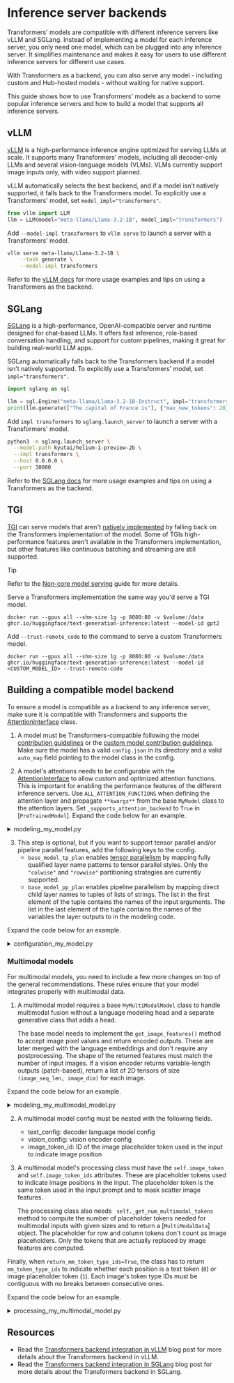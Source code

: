 <!--Copyright 2025 The HuggingFace Team. All rights reserved.

Licensed under the Apache License, Version 2.0 (the "License"); you may not use this file except in compliance with
the License. You may obtain a copy of the License at

http://www.apache.org/licenses/LICENSE-2.0

Unless required by applicable law or agreed to in writing, software distributed under the License is distributed on
an "AS IS" BASIS, WITHOUT WARRANTIES OR CONDITIONS OF ANY KIND, either express or implied. See the License for the
specific language governing permissions and limitations under the License.

⚠️ Note that this file is in Markdown but contain specific syntax for our doc-builder (similar to MDX) that may not be
rendered properly in your Markdown viewer.

-->

# Inference server backends

Transformers' models are compatible with different inference servers like vLLM and SGLang. Instead of implementing a model for each inference server, you only need one model, which can be plugged into any inference server. It simplifies maintenance and makes it easy for users to use different inference servers for different use cases.

With Transformers as a backend, you can also serve any model - including custom and Hub-hosted models - without waiting for native support.

This guide shows how to use Transformers' models as a backend to some popular inference servers and how to build a model that supports all inference servers.

## vLLM

[vLLM](https://github.com/vllm-project/vllm) is a high-performance inference engine optimized for serving LLMs at scale. It supports many Transformers' models, including all decoder-only LLMs and several vision-language models (VLMs). VLMs currently support image inputs only, with video support planned.

vLLM automatically selects the best backend, and if a model isn’t natively supported, it falls back to the Transformers model. To explicitly use a Transformers' model, set `model_impl="transformers"`.

```python
from vllm import LLM
llm = LLM(model="meta-llama/Llama-3.2-1B", model_impl="transformers")
```
Add `--model-impl transformers` to `vllm serve` to launch a server with a Transformers' model.

```bash
vllm serve meta-llama/Llama-3.2-1B \
    --task generate \
    --model-impl transformers
```

Refer to the [vLLM docs](https://docs.vllm.ai/en/latest/models/transformers_backend.html) for more usage examples and tips on using a Transformers as the backend.


## SGLang

[SGLang](https://github.com/InternLM/sglang) is a high-performance, OpenAI-compatible server and runtime designed for chat-based LLMs. It offers fast inference, role-based conversation handling, and support for custom pipelines, making it great for building real-world LLM apps.

SGLang automatically falls back to the Transformers backend if a model isn’t natively supported. To explicitly use a Transformers' model, set `impl="transformers"`.

```python
import sglang as sgl

llm = sgl.Engine("meta-llama/Llama-3.2-1B-Instruct", impl="transformers")
print(llm.generate(["The capital of France is"], {"max_new_tokens": 20})[0])
```

Add `impl transformers` to `sglang.launch_server` to launch a server with a Transformers' model.
          
      
    
    
  


```bash
python3 -m sglang.launch_server \
  --model-path kyutai/helium-1-preview-2b \
  --impl transformers \
  --host 0.0.0.0 \
  --port 30000
```

Refer to the [SGLang docs](https://docs.sglang.ai/supported_models/transformers_fallback.html) for more usage examples and tips on using a Transformers as the backend.

## TGI

[TGI](https://huggingface.co/docs/text-generation-inference/index) can serve models that aren't [natively implemented](https://huggingface.co/docs/text-generation-inference/supported_models) by falling back on the Transformers implementation of the model. Some of TGIs high-performance features aren't available in the Transformers implementation, but other features like continuous batching and streaming are still supported.

> [!TIP]
> Refer to the [Non-core model serving](https://huggingface.co/docs/text-generation-inference/basic_tutorials/non_core_models) guide for more details.

Serve a Transformers implementation the same way you'd serve a TGI model.

```docker
docker run --gpus all --shm-size 1g -p 8080:80 -v $volume:/data ghcr.io/huggingface/text-generation-inference:latest --model-id gpt2
```

Add `--trust-remote_code` to the command to serve a custom Transformers model.

```docker
docker run --gpus all --shm-size 1g -p 8080:80 -v $volume:/data ghcr.io/huggingface/text-generation-inference:latest --model-id <CUSTOM_MODEL_ID> --trust-remote-code
```

## Building a compatible model backend

To ensure a model is compatible as a backend to any inference server, make sure it is compatible with Transformers and supports the [AttentionInterface](./attention_interface) class.

1. A model must be Transformers-compatible following the model [contribution guidelines](./add_new_model) or the [custom model contribution guidelines](./custom_models). Make sure the model has a valid `config.json` in its directory and a valid `auto_map` field pointing to the model class in the config.

2. A model's attentions needs to be configurable with the [AttentionInterface](./attention_interface) to allow custom and optimized attention functions. This is important for enabling the performance features of the different inference servers.
   Use `ALL_ATTENTION_FUNCTIONS` when defining the attention layer and propagate `**kwargs**` from the base `MyModel` class to the attention layers. Set `_supports_attention_backend` to `True` in [`PreTrainedModel`]. Expand the code below for an example.

<details>
<summary>modeling_my_model.py</summary>

```python

from transformers import PreTrainedModel
from torch import nn

class MyAttention(nn.Module):

    def forward(self, hidden_states, **kwargs):
        ...
        attention_interface = ALL_ATTENTION_FUNCTIONS[self.config._attn_implementation]
        attn_output, attn_weights = attention_interface(
            self,
            query_states,
            key_states,
            value_states,
            **kwargs,
        )
        ...

class MyModel(PreTrainedModel):
    _supports_attention_backend = True
```

</details>

3. This step is optional, but if you want to support tensor parallel and/or pipeline parallel features, add the following keys to the config.
    * `base_model_tp_plan` enables [tensor parallelism](./perf_infer_gpu_multi) by mapping fully qualified layer name patterns to tensor parallel styles. Only the `"colwise"` and `"rowwise"` partitioning strategies are currently supported.
    * `base_model_pp_plan` enables pipeline parallelism by mapping direct child layer names to tuples of lists of strings. The list in the first element of the tuple contains the names of the input arguments. The list in the last element of the tuple contains the names of the variables the layer outputs to in the modeling code.
 
 Expand the code below for an example.

<details>
<summary>configuration_my_model.py</summary>

```python

from transformers import PretrainedConfig

class MyConfig(PretrainedConfig):
    base_model_tp_plan = {
        "layers.*.self_attn.k_proj": "colwise",
        "layers.*.self_attn.v_proj": "colwise",
        "layers.*.self_attn.o_proj": "rowwise",
        "layers.*.mlp.gate_proj": "colwise",
        "layers.*.mlp.up_proj": "colwise",
        "layers.*.mlp.down_proj": "rowwise",
    }
    base_model_pp_plan = {
        "embed_tokens": (["input_ids"], ["inputs_embeds"]),
        "layers": (["hidden_states", "attention_mask"], ["hidden_states"]),
        "norm": (["hidden_states"], ["hidden_states"]),
    }
```
</details>

### Multimodal models

For multimodal models, you need to include a few more changes on top of the general recommendations. These rules ensure that your model integrates properly with multimodal data.

1. A multimodal model requires a base `MyMultiModalModel` class to handle multimodal fusion without a language modeling head and a separate generative class that adds a head.

    The base model needs to implement the `get_image_features()` method to accept image pixel values and return encoded outputs. These are later merged with the language embeddings and don't require any postprocessing. The shape of the returned features must match the number of input images. If a vision encoder returns variable-length outputs (patch-based), return a list of 2D tensors of size `(image_seq_len, image_dim)` for each image.

Expand the code below for an example.

<details>
<summary>modeling_my_multimodal_model.py</summary>

```python
from transformers.generation import GenerationMixin

class MyMultimodalModel(MyMultimodalPreTrainedModel):
    def __init__(self, config):
        super().__init__(config)
        self.language_model = AutoModel.from_config(config.text_config)
        self.vision_tower = AutoModel.from_config(config.vision_config)
        self.multimodal_projection = nn.Linear(vision_dim, text_dim)
    
    def get_image_features(self, pixel_values):
        return self.vision_tower(pixel_values).last_hidden_states
    
    def forward(self, input_ids, pixel_values, **kwargs):
        # process your inputs
        return MyModelOutputWithPast(
            last_hidden_state=last_hidden_state,
            image_hidden_states=image_features,
            [...]
        )

class MyMultimodalModelForConditionalGeneration(MyMultimodalPreTrainedModel, GenerationMixin):
    def __init__(self, config):
        super().__init__(config)
        self.model = MyMultimodalModel(config)
        self.lm_head = nn.Linear(hidden_dim, vocab_size)
```
</details>


2. A multimodal model config must be nested with the following fields.
    * text_config: decoder language model config
    * vision_config: vision encoder config
    * image_token_id: ID of the image placeholder token used in the input to indicate image position

3. A multimodal model's processing class must have the `self.image_token` and `self.image_token_ids` attributes. These are placeholder tokens used to indicate image positions in the input. The placeholder token is the same token used in the input prompt and to mask scatter image features.

   The processing class also needs ` self._get_num_multimodal_tokens` method to compute the number of placeholder tokens needed for multimodal inputs with given sizes and to return a [`MultiModalData`] object. The placeholder for row and column tokens don't count as image placeholders. Only the tokens that are actually replaced by image features are computed.

Finally, when `return_mm_token_type_ids=True`, the class has to return `mm_token_type_ids` to indicate whether each position is a text token (`0`) or image placeholder token (`1`). Each image's token type IDs must be contiguous with no breaks between consecutive ones.

Expand the code below for an example.

<details>
<summary>processing_my_multimodal_model.py</summary>

```python
class MyMultimodalProcessor(ProcessorMixin):

    def __call__(self, images=None, text=None, **kwargs):
        if return_mm_token_type_ids:
            mm_token_type_ids = np.zeros_like(input_ids)
            mm_token_type_ids[input_ids == self.image_token_id] = 1
            text_inputs["mm_token_type_ids"] = mm_token_type_ids.tolist()
        return BatchFeature(data={**text_inputs, **image_inputs}, tensor_type=return_tensors)

    def _get_num_multimodal_tokens(self, image_sizes=None, **kwargs):
        """
        Computes the number of placeholder tokens needed for multimodal inputs with the given sizes.
        Args:
            image_sizes (`list[list[int]]`, *optional*):
                The input sizes formatted as (height, width) per each image.
        Returns:
            `MultiModalData`: A `MultiModalData` object holding number of tokens per each of the provided
            input modalities, along with other useful data.
        """
        vision_data = {}
        if image_sizes is not None:
            num_image_tokens = [256] * len(image_sizes) # 256 placeholder tokens for each image always
            num_image_patches = [1] * len(image_sizes) # no patching, thus each image is processed as a single base image
            vision_data.update({"num_image_tokens": num_image_tokens, "num_image_patches": num_image_patches})
        return MultiModalData(**vision_data)
```
</details>

## Resources

* Read the [Transformers backend integration in vLLM](https://blog.vllm.ai/2025/04/11/transformers-backend.html) blog post for more details about the Transformers backend in vLLM.
* Read the [Transformers backend integration in SGLang](https://huggingface.co/blog/transformers-backend-sglang) blog post for more details about the Transformers backend in SGLang.
